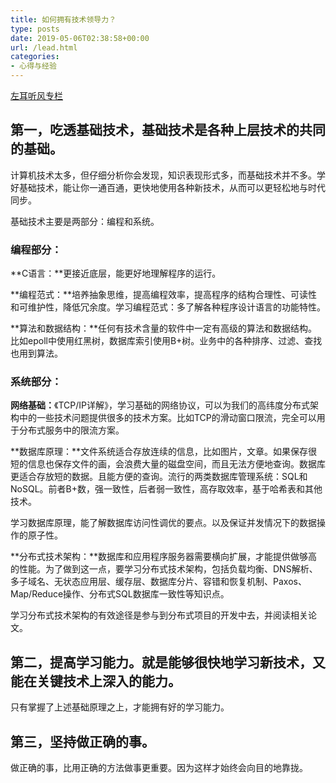 ```yaml
---
title: 如何拥有技术领导力？
type: posts
date: 2019-05-06T02:38:58+00:00
url: /lead.html
categories:
- 心得与经验
---
```

[左耳听风专栏]()

## 第一，吃透基础技术，基础技术是各种上层技术的共同的基础。

计算机技术太多，但仔细分析你会发现，知识表现形式多，而基础技术并不多。学好基础技术，能让你一通百通，更快地使用各种新技术，从而可以更轻松地与时代同步。

基础技术主要是两部分：编程和系统。

### 编程部分：

**C语言：**更接近底层，能更好地理解程序的运行。

**编程范式：**培养抽象思维，提高编程效率，提高程序的结构合理性、可读性和可维护性，降低冗余度。学习编程范式：多了解各种程序设计语言的功能特性。

**算法和数据结构：**任何有技术含量的软件中一定有高级的算法和数据结构。比如epoll中使用红黑树，数据库索引使用B+树。业务中的各种排序、过滤、查找也用到算法。

### 系统部分：

**网络基础：**《TCP/IP详解》，学习基础的网络协议，可以为我们的高纬度分布式架构中的一些技术问题提供很多的技术方案。比如TCP的滑动窗口限流，完全可以用于分布式服务中的限流方案。

**数据库原理：**文件系统适合存放连续的信息，比如图片，文章。如果保存很短的信息也保存文件的画，会浪费大量的磁盘空间，而且无法方便地查询。数据库更适合存放短的数据。且能方便的查询。流行的两类数据库管理系统：SQL和NoSQL。前者B+数，强一致性，后者弱一致性，高存取效率，基于哈希表和其他技术。

学习数据库原理，能了解数据库访问性调优的要点。以及保证并发情况下的数据操作的原子性。

**分布式技术架构：**数据库和应用程序服务器需要横向扩展，才能提供做够高的性能。为了做到这一点，要学习分布式技术架构，包括负载均衡、DNS解析、多子域名、无状态应用层、缓存层、数据库分片、容错和恢复机制、Paxos、Map/Reduce操作、分布式SQL数据库一致性等知识点。

学习分布式技术架构的有效途径是参与到分布式项目的开发中去，并阅读相关论文。

## 第二，提高学习能力。就是能够很快地学习新技术，又能在关键技术上深入的能力。

只有掌握了上述基础原理之上，才能拥有好的学习能力。

## 第三，坚持做正确的事。

做正确的事，比用正确的方法做事更重要。因为这样才始终会向目的地靠拢。
